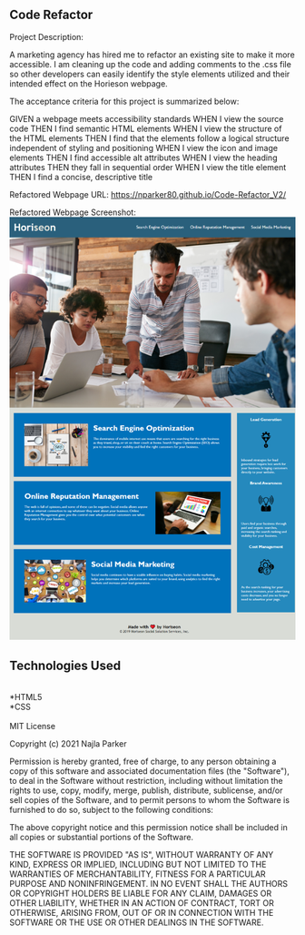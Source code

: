 <h2>Code Refactor</h2> 

Project Description:

A marketing agency has hired me to refactor an existing site to make it more accessible. I am cleaning up the code and adding comments to the .css file so other developers can easily identify the style elements utilized and their intended effect on the Horieson webpage.



The acceptance criteria for this project is summarized below:

GIVEN a webpage meets accessibility standards
WHEN I view the source code
THEN I find semantic HTML elements
WHEN I view the structure of the HTML elements
THEN I find that the elements follow a logical structure independent of styling and positioning
WHEN I view the icon and image elements
THEN I find accessible alt attributes
WHEN I view the heading attributes
THEN they fall in sequential order
WHEN I view the title element
THEN I find a concise, descriptive title

Refactored Webpage URL: https://nparker80.github.io/Code-Refactor_V2/

Refactored Webpage Screenshot:
![Screenshot](Horieson_Screenshot.png)

<h2>Technologies Used</h2>
<br>
*HTML5
<br>
*CSS
<br>
<br>
MIT License

Copyright (c) 2021 Najla Parker

Permission is hereby granted, free of charge, to any person obtaining a copy
of this software and associated documentation files (the "Software"), to deal
in the Software without restriction, including without limitation the rights
to use, copy, modify, merge, publish, distribute, sublicense, and/or sell
copies of the Software, and to permit persons to whom the Software is
furnished to do so, subject to the following conditions:

The above copyright notice and this permission notice shall be included in all
copies or substantial portions of the Software.

THE SOFTWARE IS PROVIDED "AS IS", WITHOUT WARRANTY OF ANY KIND, EXPRESS OR
IMPLIED, INCLUDING BUT NOT LIMITED TO THE WARRANTIES OF MERCHANTABILITY,
FITNESS FOR A PARTICULAR PURPOSE AND NONINFRINGEMENT. IN NO EVENT SHALL THE
AUTHORS OR COPYRIGHT HOLDERS BE LIABLE FOR ANY CLAIM, DAMAGES OR OTHER
LIABILITY, WHETHER IN AN ACTION OF CONTRACT, TORT OR OTHERWISE, ARISING FROM,
OUT OF OR IN CONNECTION WITH THE SOFTWARE OR THE USE OR OTHER DEALINGS IN THE
SOFTWARE.
